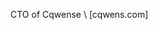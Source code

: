 CTO of Cqwense \ [cqwens.com]

<!---
DrVeseli/DrVeseli is a ✨ special ✨ repository because its `README.md` (this file) appears on your GitHub profile.
You can click the Preview link to take a look at your changes.
--->
